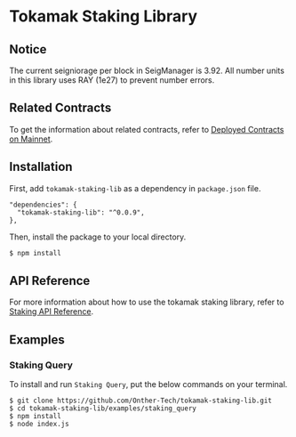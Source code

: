 # Tokamak Staking Library
## Notice
The current seigniorage per block in SeigManager is 3.92.
All number units in this library uses RAY (1e27) to prevent number errors.

## Related Contracts
To get the information about related contracts, refer to [Deployed Contracts on Mainnet].

## Installation
First, add `tokamak-staking-lib` as a dependency in `package.json` file.
```
"dependencies": {
  "tokamak-staking-lib": "^0.0.9",
},
```

Then, install the package to your local directory.
```sh
$ npm install
```

## API Reference
For more information about how to use the tokamak staking library, refer to [Staking API Reference].

[Deployed Contracts on Mainnet]: <https://github.com/Onther-Tech/plasma-evm-contracts#deployed-contracts-on-mainnet>
[Staking API Reference]: <./docs/api_reference.md>

## Examples
### Staking Query
To install and run `Staking Query`, put the below commands on your terminal.
```
$ git clone https://github.com/Onther-Tech/tokamak-staking-lib.git
$ cd tokamak-staking-lib/examples/staking_query
$ npm install
$ node index.js
```